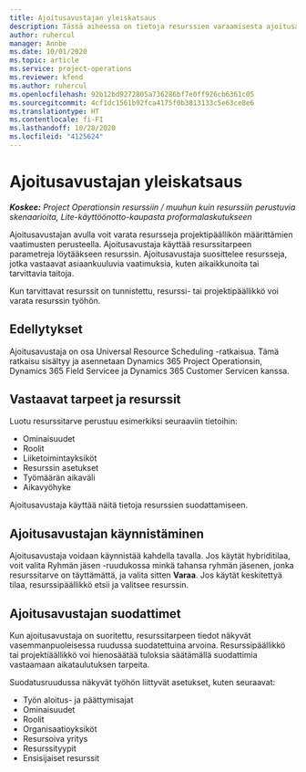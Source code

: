 ```yaml
---
title: Ajoitusavustajan yleiskatsaus
description: Tässä aiheessa on tietoja resurssien varaamisesta ajoitusavustajan avulla.
author: ruhercul
manager: Annbe
ms.date: 10/01/2020
ms.topic: article
ms.service: project-operations
ms.reviewer: kfend
ms.author: ruhercul
ms.openlocfilehash: 92b12bd9272805a736286bf7e0ff926cb6361c05
ms.sourcegitcommit: 4cf1dc1561b92fca4175f0b3813133c5e63ce8e6
ms.translationtype: HT
ms.contentlocale: fi-FI
ms.lasthandoff: 10/28/2020
ms.locfileid: "4125624"
---
```

# <a name="schedule-assistant-overview"></a>Ajoitusavustajan yleiskatsaus

_**Koskee:** Project Operationsin resurssiin / muuhun kuin resurssiin perustuvia skenaarioita, Lite-käyttöönotto-kaupasta proformalaskutukseen_

Ajoitusavustajan avulla voit varata resursseja projektipäällikön määrittämien vaatimusten perusteella. Ajoitusavustaja käyttää resurssitarpeen parametreja löytääkseen resurssin. Ajoitusavustaja suosittelee resursseja, jotka vastaavat asiaankuuluvia vaatimuksia, kuten aikaikkunoita tai tarvittavia taitoja.

Kun tarvittavat resurssit on tunnistettu, resurssi- tai projektipäällikkö voi varata resurssin työhön.

## <a name="prerequisites"></a>Edellytykset

Ajoitusavustaja on osa Universal Resource Scheduling -ratkaisua. Tämä ratkaisu sisältyy ja asennetaan Dynamics 365 Project Operationsin, Dynamics 365 Field Servicee ja Dynamics 365 Customer Servicen kanssa.

## <a name="matching-requirements-and-resources"></a>Vastaavat tarpeet ja resurssit

Luotu resurssitarve perustuu esimerkiksi seuraaviin tietoihin:

-   Ominaisuudet
-   Roolit
-   Liiketoimintayksiköt
-   Resurssin asetukset
-   Työmäärän aikaväli
-   Aikavyöhyke

Ajoitusavustaja käyttää näitä tietoja resurssien suodattamiseen.

## <a name="launch-the-schedule-assistant"></a>Ajoitusavustajan käynnistäminen

Ajoitusavustaja voidaan käynnistää kahdella tavalla. Jos käytät hybriditilaa, voit valita Ryhmän jäsen -ruudukossa minkä tahansa ryhmän jäsenen, jonka resurssitarve on täyttämättä, ja valita sitten **Varaa**. Jos käytät keskitettyä tilaa, resurssipäällikkö etsii ja valitsee resurssin.

## <a name="schedule-assistant-filters"></a>Ajoitusavustajan suodattimet

Kun ajoitusavustaja on suoritettu, resurssitarpeen tiedot näkyvät vasemmanpuoleisessa ruudussa suodatettuina arvoina. Resurssipäällikkö tai projektiäällikkö voi hienosäätää tuloksia säätämällä suodattimia vastaamaan aikataulutuksen tarpeita.

Suodatusruudussa näkyvät työhön liittyvät asetukset, kuten seuraavat:

-   Työn aloitus- ja päättymisajat
-   Ominaisuudet
-   Roolit
-   Organisaatioyksiköt
-   Resursoiva yritys
-   Resurssityypit
-   Ensisijaiset resurssit
